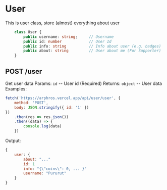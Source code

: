 # User
This is user class, store (almost) everything about user
```ts
    class User {
        public username: string;     // Username
        public id: number            // User Id
        public info: string          // Info about user (e.g. badges)
        public about: string         // User about me (For Supporter)
    }
```


## POST /user
Get user data
Params:
`id` -- User id (Required)
Returns:
`object` -- User data
Examples:
```js
fetch('https://arphros.vercel.app/api/user/user', {
	method: 'POST',
	body: JSON.stringify({ id: '1' })
})
    .then(res => res.json())
    .then((data) => {
        console.log(data)
    })
```
Output:
```js
{
    user: {
        about: "..."
        id: 1
        info: "{\"coins\": 0, ... }"
        username: "Pururut"
    }
}
```